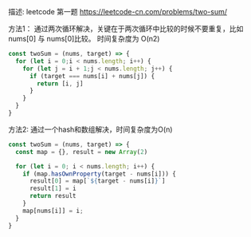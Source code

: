 描述: leetcode 第一题 https://leetcode-cn.com/problems/two-sum/

方法1： 通过两次循环解决，关键在于两次循环中比较的时候不要重复，比如nums[0] 与 nums[0]比较。
时间复杂度为 O(n2)
```js
const twoSum = (nums, target) => {
  for (let i = 0;i < nums.length; i++) {
    for (let j = i + 1;j < nums.length; j++) {
      if (target === nums[i] + nums[j]) {
        return [i, j]
      }
    }
  }
}
```

方法2: 通过一个hash和数组解决，时间复杂度为O(n)
```js
const twoSum = (nums, target) => {
  const map = {}, result = new Array(2)

  for (let i = 0; i < nums.length; i++) {
    if (map.hasOwnProperty(target - nums[i])) {
      result[0] = map[`${target - nums[i]}`]
      result[1] = i
      return result
    }
    map[nums[i]] = i;
  }
}
```